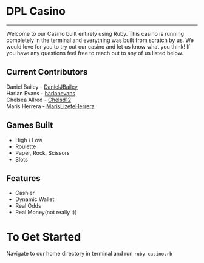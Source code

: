 # DPL Casino

***

Welcome to our Casino built entirely using Ruby. This casino is running completely in the terminal and everything was built from scratch by us. We would love for you to try out our casino and let us know what you think! If you have any questions feel free to reach out to any of us listed below. 

## Current Contributors

Daniel Bailey - [DanielJBailey](https://github.com/DanielJBailey)<br/>
Harlan Evans - [harlanevans](https://github.com/harlanevans)<br/> 
Chelsea Allred - [Chelsd12](https://github.com/Chelsd12)<br/> 
Maris Herrera - [MarisLizeteHerrera](https://github.com/MarisLizeteHerrera)<br/>

## Games Built
* High / Low
* Roulette
* Paper, Rock, Scissors
* Slots

## Features
* Cashier
* Dynamic Wallet
* Real Odds
* Real Money(not really :))


# To Get Started
Navigate to our home directory in terminal and run
```ruby casino.rb```